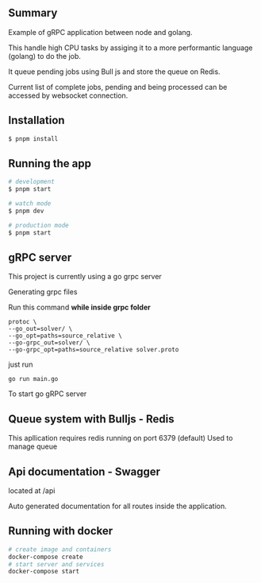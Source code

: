 ## Summary

Example of gRPC application between node and golang.

This handle high CPU tasks by assiging it to a more performantic language (golang) to do the job.

It queue pending jobs using Bull js and store the queue on Redis.

Current list of complete jobs, pending and being processed can be accessed by websocket connection.

## Installation

```bash
$ pnpm install
```

## Running the app

```bash
# development
$ pnpm start

# watch mode
$ pnpm dev

# production mode
$ pnpm start
```

## gRPC server

This project is currently using a go grpc server

Generating grpc files

Run this command **while inside grpc folder**

```
protoc \
--go_out=solver/ \
--go_opt=paths=source_relative \
--go-grpc_out=solver/ \
--go-grpc_opt=paths=source_relative solver.proto
```

just run

```
go run main.go
```

To start go gRPC server

## Queue system with Bulljs - Redis

This apllication requires redis running on port 6379 (default)
Used to manage queue

## Api documentation - Swagger

located at /api

Auto generated documentation for all routes inside the application.

## Running with docker

```bash
# create image and containers
docker-compose create
# start server and services
docker-compose start
```
